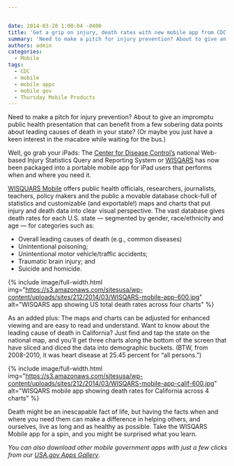 ```yaml
---


date: 2014-03-20 1:00:04 -0400
title: 'Get a grip on injury, death rates with new mobile app from CDC'
summary: 'Need to make a pitch for injury prevention? About to give an impromptu public health presentation that can benefit from a few sobering data points about leading causes of death in your state?&nbsp;(Or maybe you just have a keen interest in the macabre while waiting for the bus.) Well, go grab your iPads\: The Center'
authors: admin
categories:
  - Mobile
tags:
  - CDC
  - mobile
  - mobile apps
  - mobile gov
  - Thursday Mobile Products
---
```


Need to make a pitch for injury prevention? About to give an impromptu public health presentation that can benefit from a few sobering data points about leading causes of death in your state? (Or maybe you just have a keen interest in the macabre while waiting for the bus.)

Well, go grab your iPads: The [Center for Disease Control&#8217;s](http://www.cdc.gov/) national Web-based Injury Statistics Query and Reporting System or [WISQARS](http://www.cdc.gov/injury/wisqars/) has now been packaged into a portable mobile app for iPad users that performs when and where you need it.

[WISQUARS Mobile](https://itunes.apple.com/us/app/wisqars-mobile/id793979134?mt=8) offers public health officials, researchers, journalists, teachers, policy makers and the public a movable database chock-full of statistics and customizable (and exportable!) maps and charts that put injury and death data into clear visual perspective. The vast database gives death rates for each U.S. state &#8212; segmented by gender, race/ethnicity and age &#8212;  for categories such as:

  * Overall leading causes of death (e.g., common diseases)
  * Unintentional poisoning;
  * Unintentional motor vehicle/traffic accidents;
  * Traumatic brain injury; and
  * Suicide and homicide.

{% include image/full-width.html img="https://s3.amazonaws.com/sitesusa/wp-content/uploads/sites/212/2014/03/WISQARS-mobile-app-600.jpg" alt="WISQARS app showing US total death rates across four charts" %}


As an added plus: The maps and charts can be adjusted for enhanced viewing and are easy to read and understand. Want to know about the leading cause of death in California? Just find and tap the state on the national map, and you&#8217;ll get three charts along the bottom of the screen that have sliced and diced the data into demographic buckets. (BTW, from 2008-2010, it was heart disease at 25.45 percent for &#8220;all persons.&#8221;)

{% include image/full-width.html img="https://s3.amazonaws.com/sitesusa/wp-content/uploads/sites/212/2014/03/WISQARS-mobile-app-calif-600.jpg" alt="WISQARS mobile app showing death rates for California across 4 charts" %}


Death might be an inescapable fact of life, but having the facts when and where you need them can make a difference in helping others, and ourselves, live as long and as healthy as possible. Take the WISQARS Mobile app for a spin, and you might be surprised what you learn.

_You can also download other mobile government apps with just a few clicks from our [USA.gov Apps Gallery](http://apps.usa.gov/)_.